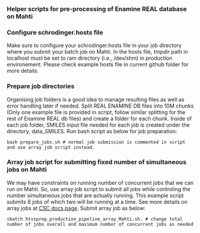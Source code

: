 ### Helper scripts for pre-processing of Enamine REAL database on Mahti

### Configure schrodinger.hosts file
Make sure to configure your schrodinger.hosts file in your job directory where you submit your batch job on Mahti. In the hosts file, *tmpdir* path in localhost  must be set to ram directory (i.e., /dev/shm) in production environement. Please check example hosts file in current github folder for more details.


### Prepare job directories 
Organising job folders is a good idea to manage resulting files as well as error handling later if needed. Split REAL ENAMINE DB files into 10M chunks (Only one example file is provided in script, follow similar splitting for  the rest of Enamine REAL db files) and create a folder for each chunk. Inside of each job folder, SMILES input file needed for each job is created under the directory, data_SMILES.  Run bash script as below for job preparation:
```
bash prepare_jobs.sh # normal job submission is commented in script and use array job script instead.

```
### Array job script for submitting fixed number of simultaneous jobs on Mahti

We may have constraints on running number of concurrent jobs that we can run on Mahti. So, use array job script to submit all jobs while controling  the number simultaneous jobs that are actually running.  This example script submits 8 jobs of which two will be running at a time. See more details on array jobs at [CSC docs page](https://docs.csc.fi/computing/running/array-jobs/). Submit array job as below:

```
sbatch htvsprep_production_pipeline_array_Mahti.sh. # change total number of jobs overall and maximum number of concurrent jobs as needed

```
